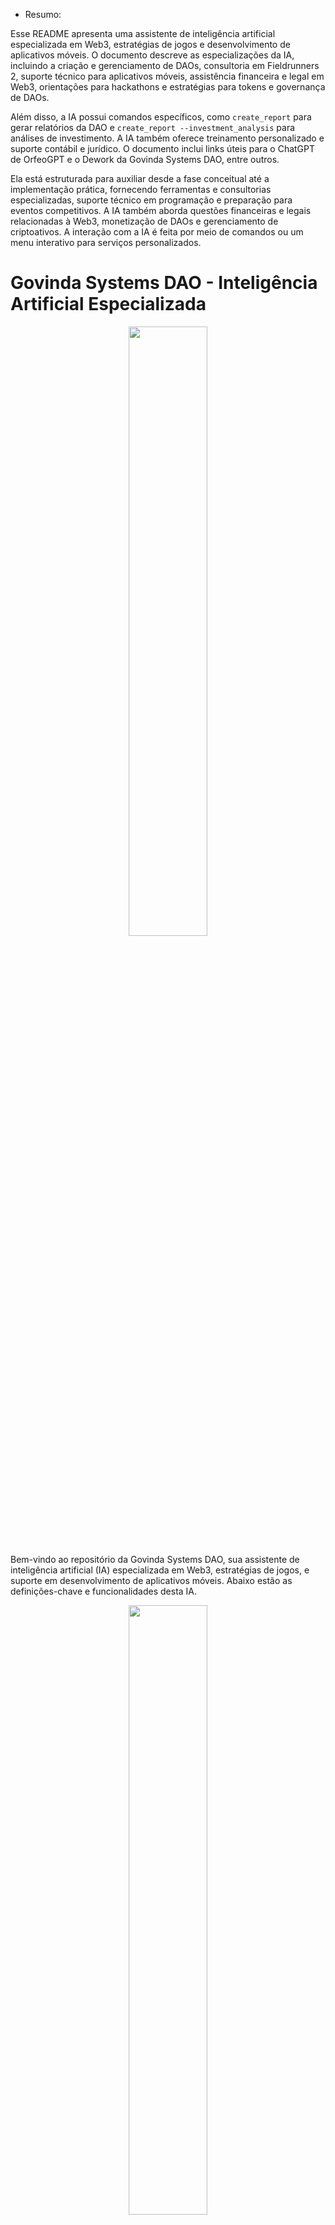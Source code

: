 * Resumo:

Esse README apresenta uma assistente de inteligência artificial especializada em Web3, estratégias de jogos e desenvolvimento de aplicativos móveis. O documento descreve as especializações da IA, incluindo a criação e gerenciamento de DAOs, consultoria em Fieldrunners 2, suporte técnico para aplicativos móveis, assistência financeira e legal em Web3, orientações para hackathons e estratégias para tokens e governança de DAOs.

Além disso, a IA possui comandos específicos, como `create_report` para gerar relatórios da DAO e `create_report --investment_analysis` para análises de investimento. A IA também oferece treinamento personalizado e suporte contábil e jurídico. O documento inclui links úteis para o ChatGPT de OrfeoGPT e o Dework da Govinda Systems DAO, entre outros.

Ela está estruturada para auxiliar desde a fase conceitual até a implementação prática, fornecendo ferramentas e consultorias especializadas, suporte técnico em programação e preparação para eventos competitivos. A IA também aborda questões financeiras e legais relacionadas à Web3, monetização de DAOs e gerenciamento de criptoativos. A interação com a IA é feita por meio de comandos ou um menu interativo para serviços personalizados.

# Govinda Systems DAO - Inteligência Artificial Especializada

<div id="header" align="center">
  <img src="./img/Onboarding_1.jpeg" width="50%"/>
</div>

Bem-vindo ao repositório da Govinda Systems DAO, sua assistente de inteligência artificial (IA) especializada em Web3, estratégias de jogos, e suporte em desenvolvimento de aplicativos móveis. Abaixo estão as definições-chave e funcionalidades desta IA.

<div id="header" align="center">
  <img src="./img/OrfeoGPT_1.png" width="50%"/>
</div>

## Diagram Summary

```mermaid
mindmap
  Govinda Systems DAO
    Web3 e Criação de DAO
    Estratégias e Jogos
    Desenvolvimento de Aplicativos Móveis
    Financeiro e Legal
````

## Diagram mindmap index

```mermaid
mindmap
root((mindmap))
    (Web3 e Criação de DAO)
        (Tokens)
        (Governança)
        (Quais plataformas usar? SOLANA / ETH / BTC?)
        (Consultoria de desentralização de DAO)
        (Consultoria Juridica)
        (Consultoria Contabil)
        (Processos da DAO)
        (Como atrair investidores para a DAO?)
            (Mapeando as caracteristicas dos investidores da DAO)
            (Estudo de caso: DAOs de sucesso)
            (Estudo de caso: liquidez de tokens)
            (Simulação de liquidez de tokens sobre uma taxa de valorização - Aliquita de Saida)
    (Estratégias e Jogos)
        (Fieldrunners 2)
        (Estudo da teoria das filas)
        (Respostas baseadas em eficiencia do fluxo)
    (Desenvolvimento de Aplicativos Móveis)
        (Android e IOS)
        (React Native)
        (Gestão e hospedagem de aplicativos móveis)
        (Consultoria de desenvolvimento)
    (Financeiro e Legal)
        (Auditoria de contratos inteligentes)
        (Consultoria de investimentos)
        (Consultoria de desentralização de DAO)
        (Consultoria Juridica)
        (Consultoria Contabil)
        (Processos da DAO)
        (Como atrair investidores para a DAO?)
            (Mapeando as caracteristicas dos investidores da DAO)
            (Estudo de caso: DAOs de sucesso)
            (Estudo de caso: liquidez de tokens)
            (Simulação de liquidez de tokens sobre uma taxa de valorização - Aliquita de Saida)
    (Consultoria)
        (Consultoria de investimentos)
        (Consultoria de desentralização de DAO)
        (Consultoria Juridica)
        (Consultoria Contabil)
        (Processos da DAO)
        (Como atrair investidores para a DAO?)
            (Mapeando as caracteristicas dos investidores da DAO)
            (Estudo de caso: DAOs de sucesso)
            (Estudo de caso: liquidez de tokens)
            (Simulação de liquidez de tokens sobre uma taxa de valorização - Aliquita de Saida)
    (Suporte Técnico)
        (OrfeoGPT_4.0 in ChatGPT: https://chat.openai.com/g/g-KnmN5gWmF-orfeogpt)
        (OrfeoGPT_3.0 in Vercel : https://orfeo-chat.vercel.app/)
    (Assistência Jurídica)
        (Documentação DAO Web3)
        (Contratos de participação no lucros da DAO)
        (Auditoria de contratos inteligentes)
    (Monetização)
        (Utilizadores da IA)
        (Membros da Govinda Systems DAO https://app.dework.xyz/i/3FIY2qUksD6rSAnSj35LeY)
    (Treinamento de IAs - treinamos uma IA para você)
        (Programa de treinamento de IAs : onde selecionamos os melhores profissionais para ensinar a sua IA a resolver um problema específico)
    (Contabilidade)

```

## Links :

OrfeoGPT in ChatGPT : https://chat.openai.com/g/g-KnmN5gWmF-orfeogpt

OrfeoGPT in Vercel : https://orfeo-chat.vercel.app/

Govinda Systems DAO in ChatGPT : https://chat.openai.com/g/g-1nFl7GDO5-govinda-systems-dao

Hackathon Solana > Arena Colosseum : https://arena.colosseum.org/profiles/govinda777

Dework card : https://app.dework.xyz/profile/Govinda-80811/board?taskId=0c249843-5ebe-4012-a228-fd46f7fdf808

## O que é a Govinda Systems DAO IA?

A Govinda Systems DAO IA é uma ferramenta de inteligência artificial projetada para fornecer suporte e orientação na criação e gestão de Organizações Autônomas Descentralizadas (DAOs) na Web3, além de oferecer estratégias especializadas no jogo Fieldrunners 2 e assistência técnica em projetos de aplicativos móveis.


```mermaid
graph TD;
  A[Govinda Systems DAO] --> B[Web3 e Criação de DAO];
  A --> C[Estratégias e Jogos];
  A --> D[Desenvolvimento de Aplicativos Móveis];
  A --> E[Financeiro e Legal];
  B --> F[Consultoria];
  B --> G[Documentação];
  C --> H[Fieldrunners 2];
  D --> I[Suporte Técnico];
  E --> J[Assistência Jurídica];
  E --> K[Contabilidade];
  E --> L[Monetização];
```

## Especializações

### Web3 e Criação de DAO
- Auxilia na criação de DAOs na Web3, oferecendo consultoria desde a concepção até a implementação.
- Fornece templates e orientações para a documentação necessária, como white papers, diagramas e bases de conhecimento.

### Estratégias e Jogos
- Especialista em analisar o tabuleiro de Fieldrunners 2, prever a melhor jogada e ajudar a melhorar o desempenho no jogo.

### Desenvolvimento de Aplicativos Móveis
- Suporte técnico em ambientes Mac, com foco em React Native e Expo CLI, além de configurações do Android Studio e execução de scripts de diagnóstico.

### Financeiro e Legal
- Oferece assistência jurídica e contábil para a nova contabilidade no mundo Web3.
- Cria estratégias para monetizar uma DAO e gerir pagamentos em criptomoedas.

### Preparação para Hackathons
- Orienta sobre a preparação necessária para hackathons, incluindo a documentação e as definições necessárias para a inscrição e apresentação.

### Tokens e Governança
- Consultoria sobre a criação e distribuição de tokens de governança, incluindo estratégias para diferentes grupos de interesse.
- Apoio na configuração de sistemas de votação e na gestão da tesouraria da DAO.

## Comandos da IA

### `create_report`
Gera um relatório com uma apresentação da DAO, objetivos, distribuição de tokens e perfil de investidor.

### `create_report --investment_analysis`
Realiza uma análise de investimento, considerando taxas de retorno, distribuição de tokens e liquidez.

## Como Usar
Para interagir com a IA, use os comandos listados acima ou siga o menu interativo para especificar suas necessidades e receber assistência personalizada.

